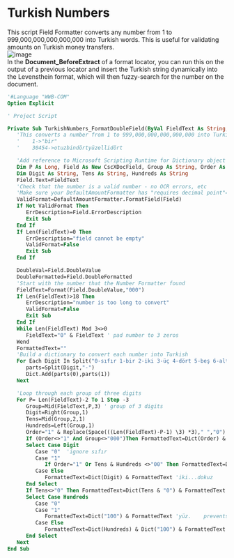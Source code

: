 # Turkish Numbers
This script Field Formatter converts any number from 1 to 999,000,000,000,000,000 into Turkish words. This is useful for validating amounts on Turkish money transfers.  
![image](https://user-images.githubusercontent.com/47416964/112871877-01029880-90c0-11eb-922d-3fc1ecf51188.png)  
In the **Document_BeforeExtract** of a format locator, you can run this on the output of a previous locator and insert the Turkish string dynamically into the Levensthein format, which will then fuzzy-search for the number on the document.


```vb
'#Language "WWB-COM"
Option Explicit

' Project Script

Private Sub TurkishNumbers_FormatDoubleField(ByVal FieldText As String, FormattedText As String, ErrDescription As String, ValidFormat As Boolean, ByRef DoubleVal As Double, ByRef DoubleFormatted As Boolean)
   'This converts a number from 1 to 999,000,000,000,000,000 into Turkish words.
   '    1->"bir"
   '    30454->otuzbindörtyüzellidört

   'Add reference to Microsoft Scripting Runtime for Dictionary object
   Dim P As Long, Field As New CscXDocField, Group As String, Order As String, parts() As String, Dict As New Dictionary
   Dim Digit As String, Tens As String, Hundreds As String
   Field.Text=FieldText
   'Check that the number is a valid number - no OCR errors, etc
   'Make sure your DefaultAmountFormatter has "requires decimal point"=false
   ValidFormat=DefaultAmountFormatter.FormatField(Field)
   If Not ValidFormat Then
      ErrDescription=Field.ErrorDescription
      Exit Sub
   End If
   If Len(FieldText)=0 Then
      ErrDescription="field cannot be empty"
      ValidFormat=False
      Exit Sub
   End If

   DoubleVal=Field.DoubleValue
   DoubleFormatted=Field.DoubleFormatted
   'Start with the number that the Number Formatter found
   FieldText=Format(Field.DoubleValue,"000")
   If Len(FieldText)>18 Then
      ErrDescription="number is too long to convert"
      ValidFormat=False
      Exit Sub
   End If
   While Len(FieldText) Mod 3<>0
      FieldText="0" & FieldText ' pad number to 3 zeros
   Wend
   FormattedText=""
   'Build a dictionary to convert each number into Turkish
   For Each Digit In Split("0-sıfır 1-bir 2-iki 3-üç 4-dört 5-beş 6-altı 7-yedi 8-sekiz 9-dokuz 10-on 20-yirmi 30-otuz 40-kırk 50-elli 60-altmış 70-yetmiş 80-seksen 90-doksan 100-yüz 1000-bin 1000000-milyon 1000000000-milyar 1000000000000-trilyon 1000000000000000-katrilyon")
      parts=Split(Digit,"-")
      Dict.Add(parts(0),parts(1))
   Next

   'Loop through each group of three digits
   For P= Len(FieldText)-2 To 1 Step -3
      Group=Mid(FieldText,P,3) ' group of 3 digits
      Digit=Right(Group,1)
      Tens=Mid(Group,2,1)
      Hundreds=Left(Group,1)
      Order="1" & Replace(Space(((Len(FieldText)-P-1) \3) *3)," ","0") ' 1, 1000, 1000000, 1000000000, 1000000000000, 1000000000000000, 1000000000000000000
      If (Order<>"1" And Group<>"000")Then FormattedText=Dict(Order) & FormattedText  'bin, milyon, milyar
      Select Case Digit
         Case "0"  'ignore sıfır
         Case "1"
            If Order="1" Or Tens & Hundreds <>"00" Then FormattedText=Dict(Digit) & FormattedText 'bir    prevents "birbin"
         Case Else
            FormattedText=Dict(Digit) & FormattedText 'iki...dokuz
      End Select
      If Tens<>"0" Then FormattedText=Dict(Tens & "0") & FormattedText ' on...doksan
      Select Case Hundreds
         Case "0"
         Case "1"
            FormattedText=Dict("100") & FormattedText 'yüz.    prevents "biryüz"
         Case Else
            FormattedText=Dict(Hundreds) & Dict("100") & FormattedText  'ikiyüz...dokuzyüz
      End Select
   Next
End Sub
```
